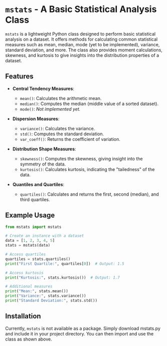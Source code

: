 # `mstats` - A Basic Statistical Analysis Class

`mstats` is a lightweight Python class designed to perform basic statistical analysis on a dataset. It offers methods for calculating common statistical measures such as mean, median, mode (yet to be implemented), variance, standard deviation, and more. The class also provides moment calculations, skewness, and kurtosis to give insights into the distribution properties of a dataset.

## Features

- **Central Tendency Measures**: 
  - `mean()`: Calculates the arithmetic mean.
  - `median()`: Computes the median (middle value of a sorted dataset).
  - `mode()`: *Not implemented yet.*
  
- **Dispersion Measures**:
  - `variance()`: Calculates the variance.
  - `std()`: Computes the standard deviation.
  - `var_coeff()`: Returns the coefficient of variation.

- **Distribution Shape Measures**:
  - `skewness()`: Computes the skewness, giving insight into the symmetry of the data.
  - `kurtosis()`: Calculates kurtosis, indicating the "tailedness" of the data.

- **Quantiles and Quartiles**:
  - `quartiles()`: Calculates and returns the first, second (median), and third quartiles.

## Example Usage

```python
from mstats import mstats

# Create an instance with a dataset
data = [1, 2, 3, 4, 5]
stats = mstats(data)

# Access quartiles
quartiles = stats.quartiles()
print("First Quartile:", quartiles[0])  # Output: 1.5

# Access kurtosis
print("Kurtosis:", stats.kurtosis())  # Output: 1.7

# Additional measures
print("Mean:", stats.mean())
print("Variance:", stats.variance())
print("Standard Deviation:", stats.std())
```

## Installation
Currently, `mstats` is not available as a package. Simply download mstats.py and include it in your project directory. You can then import and use the class as shown above.
